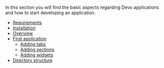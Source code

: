 In this section you will find the basic aspects regarding Devo applications
and how to start developing an application.

- [Requirements](tutorial-basic-requirements.html)
- [Installation](tutorial-basic-installing.html)
- [Overview](tutorial-basic-overview.html)
- [First application](tutorial-basic-first-app.html)
  - [Adding tabs](tutorial-basic-add-tabs.html)
  - [Adding sections](tutorial-basic-add-sections.html)
  - [Adding widgets](tutorial-basic-add-widgets.html)
- [Directory structure](tutorial-basic-directory-structure.html)
